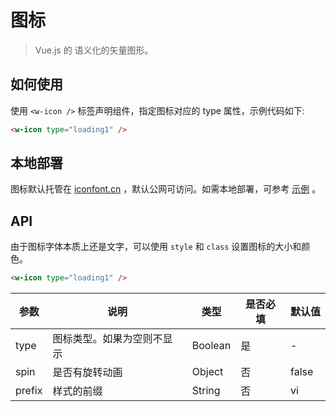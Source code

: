 # 图标
> Vue.js 的 语义化的矢量图形。

## 如何使用

使用 `<w-icon />` 标签声明组件，指定图标对应的 type 属性，示例代码如下:
```` html
<w-icon type="loading1" />
````

## 本地部署

图标默认托管在 [iconfont.cn](http://iconfont.cn) ，默认公网可访问。如需本地部署，可参考 [示例](https://github.com/fe6/vue-icon/tree/master/example) 。

## API

由于图标字体本质上还是文字，可以使用 `style` 和 `class` 设置图标的大小和颜色。

```` html
<w-icon type="loading1" />
````

|参数|说明|类型|是否必填|默认值|
|---|----|---|-------|-----|
|type|图标类型。如果为空则不显示|Boolean|是|-|
|spin|是否有旋转动画|Object|否|false|
|prefix|样式的前缀|String|否|vi|
